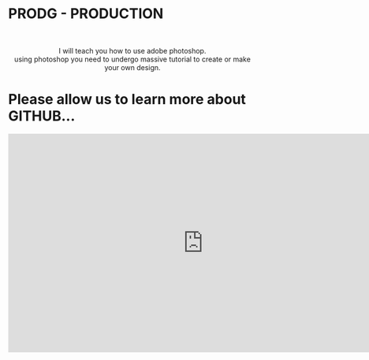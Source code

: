 
  
  # PRODG - PRODUCTION
  <br>
<p align="center" fontstyle="verdana" fontsize="25"> I will teach you how to use adobe photoshop. <br>
  using photoshop you need to undergo massive tutorial to create or make your own design. 
  </p>

# Please allow us to learn more about GITHUB...

<iframe width="789" height="444" src="https://www.youtube.com/embed/topBKTa8nMk?list=RDtopBKTa8nMk" frameborder="0" allow="accelerometer; autoplay; encrypted-media; gyroscope; picture-in-picture" allowfullscreen></iframe>
